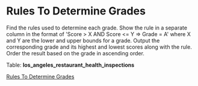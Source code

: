 # Rules To Determine Grades
Find the rules used to determine each grade. Show the rule in a separate column in the format of 'Score > X AND Score <= Y => Grade = A' where X and Y are the lower and upper bounds for a grade. Output the corresponding grade and its highest and lowest scores along with the rule. Order the result based on the grade in ascending order.

Table: **los_angeles_restaurant_health_inspections**

[Rules To Determine Grades](https://platform.stratascratch.com/coding/9700-rules-to-determine-grades?code_type=1)